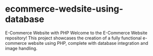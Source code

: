# ecommerce-wedsite-using-database
E-Commerce Website with PHP Welcome to the E-Commerce Website repository! This project showcases the creation of a fully functional e-commerce website using PHP, complete with database integration and image handling. 
